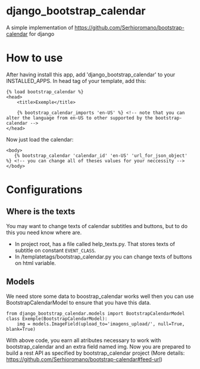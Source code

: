 # django_bootstrap_calendar
A simple implementation of https://github.com/Serhioromano/bootstrap-calendar for django

# How to use
After having install this app, add 'django_bootstrap_calendar' to your INSTALLED_APPS.
In head tag of your template, add this:


    {% load bootstrap_calendar %}
    <head>
        <title>Exemple</title>
        
        {% bootstrap_calendar_imports 'en-US' %} <!-- note that you can alter the language from en-US to other supported by the bootstrap-calendar -->
    </head>

Now just load the calendar:

    <body>
       {% bootstrap_calendar 'calendar_id' 'en-US' 'url_for_json_object' %} <!-- you can change all of theses values for your neccessity -->
    </body>
    
# Configurations

## Where is the texts
You may want to change texts of calendar subtitles and buttons, but to do this you need know where are.

 - In project root, has a file called help_texts.py. That stores texts of subtitle on constant `EVENT_CLASS`.
 - In /templatetags/bootstrap_calendar.py you can change texts of buttons on html variable.

## Models
We need store some data to boostrap_calendar works well then you can use BootstrapCalendarModel to ensure that you have this data.

    from django_bootstrap_calendar.models import BootstrapCalendarModel
    class Exemple(BootstrapCalendarModel):
        img = models.ImageField(upload_to='imagens_upload/', null=True, blank=True)
        
With above code, you earn all atributes necessary to work with bootstrap_calendar and an extra field named img. 
Now you are prepared to build a rest API as specified by bootstrap_calendar project (More details: https://github.com/Serhioromano/bootstrap-calendar#feed-url)
